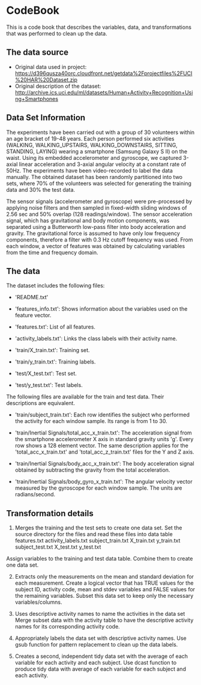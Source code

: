 # CodeBook

This is a code book that describes the variables, data, and transformations that was performed to clean up the data.

## The data source

* Original data used in project: https://d396qusza40orc.cloudfront.net/getdata%2Fprojectfiles%2FUCI%20HAR%20Dataset.zip
* Original description of the dataset: http://archive.ics.uci.edu/ml/datasets/Human+Activity+Recognition+Using+Smartphones

## Data Set Information

The experiments have been carried out with a group of 30 volunteers within an age bracket of 19-48 years. Each person performed six activities (WALKING, WALKING_UPSTAIRS, WALKING_DOWNSTAIRS, SITTING, STANDING, LAYING) wearing a smartphone (Samsung Galaxy S II) on the waist. Using its embedded accelerometer and gyroscope, we captured 3-axial linear acceleration and 3-axial angular velocity at a constant rate of 50Hz. The experiments have been video-recorded to label the data manually. The obtained dataset has been randomly partitioned into two sets, where 70% of the volunteers was selected for generating the training data and 30% the test data.

The sensor signals (accelerometer and gyroscope) were pre-processed by applying noise filters and then sampled in fixed-width sliding windows of 2.56 sec and 50% overlap (128 readings/window). The sensor acceleration signal, which has gravitational and body motion components, was separated using a Butterworth low-pass filter into body acceleration and gravity. The gravitational force is assumed to have only low frequency components, therefore a filter with 0.3 Hz cutoff frequency was used. From each window, a vector of features was obtained by calculating variables from the time and frequency domain.

## The data

The dataset includes the following files:

- 'README.txt'

- 'features_info.txt': Shows information about the variables used on the feature vector.

- 'features.txt': List of all features.

- 'activity_labels.txt': Links the class labels with their activity name.

- 'train/X_train.txt': Training set.

- 'train/y_train.txt': Training labels.

- 'test/X_test.txt': Test set.

- 'test/y_test.txt': Test labels.

The following files are available for the train and test data. Their descriptions are equivalent.

- 'train/subject_train.txt': Each row identifies the subject who performed the activity for each window sample. Its range is from 1 to 30.

- 'train/Inertial Signals/total_acc_x_train.txt': The acceleration signal from the smartphone accelerometer X axis in standard gravity units 'g'. Every row shows a 128 element vector. The same description applies for the 'total_acc_x_train.txt' and 'total_acc_z_train.txt' files for the Y and Z axis.

- 'train/Inertial Signals/body_acc_x_train.txt': The body acceleration signal obtained by subtracting the gravity from the total acceleration.

- 'train/Inertial Signals/body_gyro_x_train.txt': The angular velocity vector measured by the gyroscope for each window sample. The units are radians/second.


## Transformation details

1. Merges the training and the test sets to create one data set.
Set the source directory for the files and read these files into data table
features.txt
activity_labels.txt
subject_train.txt
X_train.txt
y_train.txt
subject_test.txt
X_test.txt
y_test.txt

Assign variables to the training and test data table. Combine them to create one data set.

2. Extracts only the measurements on the mean and standard deviation for each measurement.
Create a logical vector that has TRUE values for the subject ID, activity code, mean and stdev variables and FALSE values for the remaining variables.
Subset this data set to keep only the necessary variables/columns.

3. Uses descriptive activity names to name the activities in the data set
Merge subset data with the activity table to have the descriptive activity names for its corresponding activity code.

4. Appropriately labels the data set with descriptive activity names.
Use gsub function for pattern replacement to clean up the data labels.

5. Creates a second, independent tidy data set with the average of each variable for each activity and each subject.
Use dcast function to produce tidy data with average of each variable for each subject and each activity.
